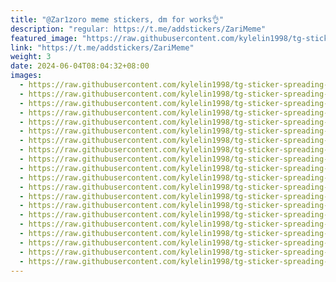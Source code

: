 ```yaml
---
title: "@Zar1zoro meme stickers, dm for works👌"
description: "regular: https://t.me/addstickers/ZariMeme"
featured_image: "https://raw.githubusercontent.com/kylelin1998/tg-sticker-spreading-worldwide-images/main/img/375b1153-ff31-4db7-b7ef-c7a0616acba0.jpg"
link: "https://t.me/addstickers/ZariMeme"
weight: 3
date: 2024-06-04T08:04:32+08:00
images:
  - https://raw.githubusercontent.com/kylelin1998/tg-sticker-spreading-worldwide-images/main/img/375b1153-ff31-4db7-b7ef-c7a0616acba0.jpg
  - https://raw.githubusercontent.com/kylelin1998/tg-sticker-spreading-worldwide-images/main/img/9b5b62f2-58d7-4a74-bf76-73626d40abfb.jpg
  - https://raw.githubusercontent.com/kylelin1998/tg-sticker-spreading-worldwide-images/main/img/5572205c-59a8-40f0-adc2-f252a9d0410e.jpg
  - https://raw.githubusercontent.com/kylelin1998/tg-sticker-spreading-worldwide-images/main/img/e8392d9d-811d-4c5c-9999-1409b50e3dd7.jpg
  - https://raw.githubusercontent.com/kylelin1998/tg-sticker-spreading-worldwide-images/main/img/7f2339d1-644d-419f-b486-09eb36e0d420.jpg
  - https://raw.githubusercontent.com/kylelin1998/tg-sticker-spreading-worldwide-images/main/img/b5d91a81-9707-4e33-ae57-17e4a33506d1.jpg
  - https://raw.githubusercontent.com/kylelin1998/tg-sticker-spreading-worldwide-images/main/img/1f68c887-6488-462b-a166-136f2b0bad41.jpg
  - https://raw.githubusercontent.com/kylelin1998/tg-sticker-spreading-worldwide-images/main/img/3cb9c3d7-3135-4536-a824-fa6409c2a21b.jpg
  - https://raw.githubusercontent.com/kylelin1998/tg-sticker-spreading-worldwide-images/main/img/2ba34ad2-fd94-45a7-ab3c-ac30345745b9.jpg
  - https://raw.githubusercontent.com/kylelin1998/tg-sticker-spreading-worldwide-images/main/img/d3d4224c-85d2-4046-8bac-5b8b02ef5e41.jpg
  - https://raw.githubusercontent.com/kylelin1998/tg-sticker-spreading-worldwide-images/main/img/45670e20-0b5e-4e8a-b380-cb1bc899e0da.jpg
  - https://raw.githubusercontent.com/kylelin1998/tg-sticker-spreading-worldwide-images/main/img/f95adf6a-46a6-4b0e-91af-8c200b048292.jpg
  - https://raw.githubusercontent.com/kylelin1998/tg-sticker-spreading-worldwide-images/main/img/16e69667-f4db-4c0e-bd7b-0f0a48811b7d.jpg
  - https://raw.githubusercontent.com/kylelin1998/tg-sticker-spreading-worldwide-images/main/img/c79d1470-2b99-4c82-ae53-e6dddd9ec1d0.jpg
  - https://raw.githubusercontent.com/kylelin1998/tg-sticker-spreading-worldwide-images/main/img/f376388c-a087-4310-837d-4afc40dd0aa1.jpg
  - https://raw.githubusercontent.com/kylelin1998/tg-sticker-spreading-worldwide-images/main/img/155ca11b-3411-4121-82d2-8915f70100c9.jpg
  - https://raw.githubusercontent.com/kylelin1998/tg-sticker-spreading-worldwide-images/main/img/87f3431c-a94d-4018-bef9-16be9a1fe910.jpg
  - https://raw.githubusercontent.com/kylelin1998/tg-sticker-spreading-worldwide-images/main/img/db24c76e-96ec-476d-8071-e840a59300d7.jpg
  - https://raw.githubusercontent.com/kylelin1998/tg-sticker-spreading-worldwide-images/main/img/c91b4bfe-09a5-42fd-ac5f-890d3f87efee.jpg
  - https://raw.githubusercontent.com/kylelin1998/tg-sticker-spreading-worldwide-images/main/img/716121a6-d14c-43ca-a41b-86700df11059.jpg
---
```

